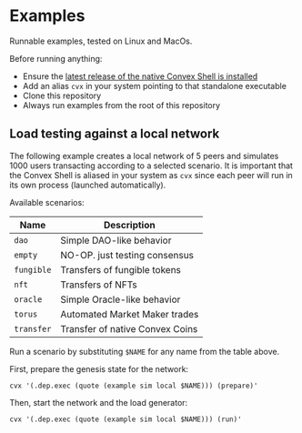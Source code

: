 # Examples

Runnable examples, tested on Linux and MacOs.

Before running anything:

- Ensure the [latest release of the native Convex Shell is installed](https://github.com/Convex-Dev/convex.cljc/tree/main/module/shell)
- Add an alias `cvx` in your system pointing to that standalone executable
- Clone this repository
- Always run examples from the root of this repository


## Load testing against a local network

The following example creates a local network of 5 peers and simulates 1000
users transacting according to a selected scenario. It is important that the
Convex Shell is aliased in your system as `cvx` since each peer will run in its
own process (launched automatically).

Available scenarios:

| Name       | Description                     |
|------------|---------------------------------|
| `dao`      | Simple DAO-like behavior        |
| `empty`    | NO-OP. just testing consensus   |
| `fungible` | Transfers of fungible tokens    |
| `nft`      | Transfers of NFTs               |
| `oracle`   | Simple Oracle-like behavior     |
| `torus`    | Automated Market Maker trades   |
| `transfer` | Transfer of native Convex Coins |

Run a scenario by substituting `$NAME` for any name from the table above.

First, prepare the genesis state for the network:

    cvx '(.dep.exec (quote (example sim local $NAME))) (prepare)'

Then, start the network and the load generator:

    cvx '(.dep.exec (quote (example sim local $NAME))) (run)'

